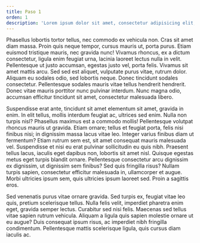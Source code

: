 ```yaml
---
title: Paso 1
orden: 1
description: 'Lorem ipsum dolor sit amet, consectetur adipisicing elit, sed do eiusmod tempor incididunt ut labore et dolore magna aliqua. Ut enim ad minim veniam, quis nostrud exercitation ullamco laboris nisi ut aliquip ex ea commodo consequat. Duis aute irure dolor in reprehenderit in voluptate velit esse cillum dolore eu fugiat nulla pariatur. Excepteur sint occaecat cupidatat non proident, sunt in culpa qui officia deserunt mollit anim id est laborum.'
---
```



Phasellus lobortis tortor tellus, nec commodo ex vehicula non. Cras sit amet diam massa. Proin quis neque tempor, cursus mauris ut, porta purus. Etiam euismod tristique mauris, nec gravida nunc! Vivamus rhoncus, ex a dictum consectetur, ligula enim feugiat urna, lacinia laoreet lectus nulla in velit. Pellentesque ut justo accumsan, egestas justo vel, porta felis. Vivamus sit amet mattis arcu. Sed sed est aliquet, vulputate purus vitae, rutrum dolor. Aliquam eu sodales odio, sed lobortis neque. Donec tincidunt sodales consectetur. Pellentesque sodales mauris vitae tellus hendrerit hendrerit. Donec vitae mauris porttitor nunc pulvinar interdum. Nunc magna odio, accumsan efficitur tincidunt sit amet, consectetur malesuada libero.

Suspendisse erat ante, tincidunt sit amet elementum sit amet, gravida in enim. In elit tellus, mollis interdum feugiat ac, ultrices sed enim. Nulla non turpis nisl? Phasellus maximus est a commodo mollis! Pellentesque volutpat rhoncus mauris ut gravida. Etiam ornare; tellus et feugiat porta, felis nisi finibus nisi; in dignissim massa lacus vitae leo. Integer varius finibus diam ut fermentum? Etiam rutrum sem est, sit amet consequat mauris malesuada vel. Suspendisse et nisi eu erat pulvinar sollicitudin eu quis nibh. Praesent tellus lacus, iaculis eget dapibus non, lobortis sit amet nisl. Quisque egestas metus eget turpis blandit ornare. Pellentesque consectetur arcu dignissim ex dignissim, ut dignissim sem finibus? Sed quis fringilla risus? Nullam turpis sapien, consectetur efficitur malesuada in, ullamcorper et augue. Morbi ultricies ipsum sem, quis ultricies ipsum laoreet sed. Proin a sagittis eros.

Sed venenatis purus vitae ornare gravida. Sed turpis ex, feugiat vitae leo quis, pretium scelerisque tellus. Nulla felis velit, imperdiet pharetra enim eget, gravida semper lectus. Curabitur sed nisi felis. Maecenas sed tellus vitae sapien rutrum vehicula. Aliquam a ligula quis sapien molestie ornare ut eu augue? Duis consequat ipsum risus, ac imperdiet nibh fringilla condimentum. Pellentesque mattis scelerisque ligula, quis cursus diam iaculis ac.
